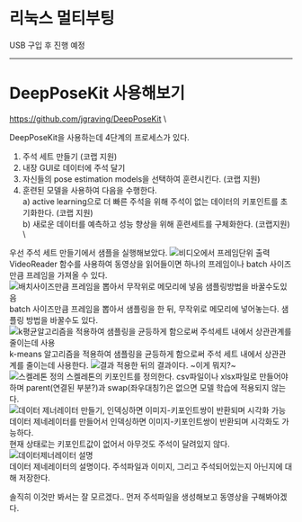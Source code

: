 # 리눅스 멀티부팅
USB 구입 후 진행 예정

----------------------------------------------------------------------------
# DeepPoseKit 사용해보기

https://github.com/jgraving/DeepPoseKit \

DeepPoseKit을 사용하는데 4단계의 프로세스가 있다.
1. 주석 세트 만들기 (코랩 지원)
2. 내장 GUI로 데이터에 주석 달기
3. 자신들의 pose estimation models을 선택하여 훈련시킨다. (코랩 지원)
4. 훈련된 모델을 사용하여 다음을 수행한다. \
  a) active learning으로 더 빠른 주석을 위해 주석이 없는 데이터의 키포인트를 초기화한다. (코랩 지원) \
  b) 새로운 데이터를 예측하고 성능 향상을 위해 훈련세트를 구체화한다. (코랩지원) \

우선 주석 세트 만들기에서 샘플을 실행해보았다.
![비디오에서 프레임단위 출력](https://user-images.githubusercontent.com/49221790/97622420-9a714400-1a67-11eb-9a64-6938fc80ab9a.PNG)
VideoReader 함수를 사용하여 동영상을 읽어들이면 하나의 프레임이나 batch 사이즈만큼 프레임을 가져올 수 있다.
![배치사이즈만큼 프레임을 뽑아서 무작위로 메모리에 넣음 샘플링방법을 바꿀수도있음](https://user-images.githubusercontent.com/49221790/97622645-e91ede00-1a67-11eb-9967-9dd1b7111b3e.PNG)
batch 사이즈만큼 프레임을 뽑아서 샘플링을 한 뒤, 무작위로 메모리에 넣어놓는다. 샘플링 방법을 바꿀수도 있다.
![k평균알고리즘을 적용하여 샘플링을 균등하게 함으로써 주석세트 내에서 상관관계를 줄이는데 사용](https://user-images.githubusercontent.com/49221790/97622775-14093200-1a68-11eb-8a38-c9c76bb34fe5.PNG)
k-means 알고리즘을 적용하여 샘플링을 균등하게 함으로써 주석 세트 내에서 상관관계를 줄이는데 사용한다.
![결과](https://user-images.githubusercontent.com/49221790/97622849-2f743d00-1a68-11eb-8f00-4679bcfdba6c.PNG)
적용한 뒤의 결과이다. ~이게 뭐지?~
![스켈레톤 정의](https://user-images.githubusercontent.com/49221790/97622954-516dbf80-1a68-11eb-91fb-d0c92bc43c1f.PNG)
스켈레톤의 키포인트를 정의한다. csv파일이나 xlsx파일로 만들어야하며 parent(연결된 부분?)과 swap(좌우대칭?)은 없으면 모델 학습에 적용되지 않는다.
![데이터 제너레이터 만들기, 인덱싱하면 이미지-키포인트쌍이 반환되며 시각화 가능](https://user-images.githubusercontent.com/49221790/97623224-b1646600-1a68-11eb-9baa-cb60e93e1d0d.PNG)
데이터 제네레이터를 만들어서 인덱싱하면 이미지-키포인트쌍이 반환되며 시각화도 가능하다. \
현재 상태로는 키포인트값이 없어서 아무것도 주석이 달려있지 않다.
![데이터제너레이터 설명](https://user-images.githubusercontent.com/49221790/97623356-e07ad780-1a68-11eb-8c88-da630dc5ca9b.PNG) \
데이터 제네레이터의 설명이다. 주석파일과 이미지, 그리고 주석되어있는지 아닌지에 대해 저장한다. 

솔직히 이것만 봐서는 잘 모르겠다..
먼저 주석파일을 생성해보고 동영상을 구해봐야겠다.
